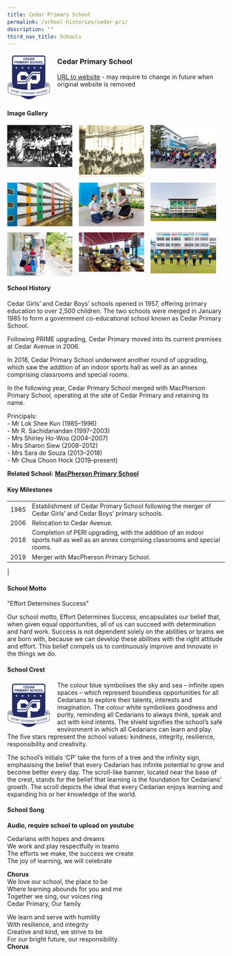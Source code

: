 ```yaml
---
title: Cedar Primary School
permalink: /school-histories/cedar-pri/
description: ""
third_nav_title: Schools
---
```

<img src="/images/cedarpri1.png" style="width:20%;margin-right:15px;" align = "left">

### **Cedar Primary School**
[URL to website](http://www.cedarpri.moe.edu.sg/) - may require to change in future when original website is removed

<br clear="left">

#### **Image Gallery**

<p><a href="https://staging.d1yxymztqoj7qn.amplifyapp.com/images/cedarpri2.jpg">  
<img src="/images/cedarpri2.jpg" style="width:30%;margin-right:15px;" align = "left">
</a></p>

<p><a href="https://staging.d1yxymztqoj7qn.amplifyapp.com/images/cedarpri3.jpg">  
<img src="/images/cedarpri3.jpg" style="width:30%;margin-right:15px;" align = "left">
</a></p>

<p><a href="https://staging.d1yxymztqoj7qn.amplifyapp.com/images/cedarpri4.jpg">  
<img src="/images/cedarpri4.jpg" style="width:30%;margin-right:15px;" align = "left">
</a></p>

<br clear="left">

<p><a href="https://staging.d1yxymztqoj7qn.amplifyapp.com/images/cedarpri5.jpg">  
<img src="/images/cedarpri5.jpg" style="width:30%;margin-right:15px;" align = "left">
</a></p>

<p><a href="https://staging.d1yxymztqoj7qn.amplifyapp.com/images/cedarpri6.jpg">  
<img src="/images/cedarpri6.jpg" style="width:30%;margin-right:15px;" align = "left">
</a></p>

<p><a href="https://staging.d1yxymztqoj7qn.amplifyapp.com/images/cedarpri7.jpg">  
<img src="/images/cedarpri7.jpg" style="width:30%;margin-right:15px;" align = "left">
</a></p>

<br clear="left">

<p><a href="https://staging.d1yxymztqoj7qn.amplifyapp.com/images/cedarpri8.jpg">  
<img src="/images/cedarpri8.jpg" style="width:30%;margin-right:15px;" align = "left">
</a></p>

<p><a href="https://staging.d1yxymztqoj7qn.amplifyapp.com/images/cedarpri9.jpg">  
<img src="/images/cedarpri9.jpg" style="width:30%;margin-right:15px;" align = "left">
</a></p>

<p><a href="https://staging.d1yxymztqoj7qn.amplifyapp.com/images/cedarpri10.jpg">  
<img src="/images/cedarpri10.jpg" style="width:30%;margin-right:15px;" align = "left">
</a></p>

<br clear="left">

#### **School History**
Cedar Girls’ and Cedar Boys’ schools opened in 1957, offering primary education to over 2,500 children. The two schools were merged in January 1985 to form a government co-educational school known as Cedar Primary School. 

Following PRIME upgrading, Cedar Primary moved into its current premises at Cedar Avenue in 2006.

In 2018, Cedar Primary School underwent another round of upgrading, which saw the addition of an indoor sports hall as well as an annex comprising classrooms and special rooms.

In the following year, Cedar Primary School merged with MacPherson Primary School, operating at the site of Cedar Primary and retaining its name.

Principals:<br>
\- Mr Lok Shee Kun (1985–1996)<br>
\- Mr R. Sachidanandan (1997–2003)<br>
\- Mrs Shirley Ho-Woo (2004–2007)<br>
\- Mrs Sharon Siew (2008–2012)<br>
\- Mrs Sara de Souza (2013–2018)<br>
\- Mr Chua Choon Hock (2019–present)

**Related School:** **[MacPherson Primary School](https://staging.d1yxymztqoj7qn.amplifyapp.com/school-histories/macpherson-pri/)**

#### **Key Milestones**

|  |  |
|:---:|---|
| 1985 | Establishment of Cedar Primary School following the merger of Cedar Girls’ and Cedar Boys’ primary schools. |
| 2006 | Relocation to Cedar Avenue. |
| 2018 | Completion of PERI upgrading, with the addition of an indoor sports hall as well as an annex comprising classrooms and special rooms. |
| 2019 | Merger with MacPherson Primary School. |
|

#### **School Motto**
"Effort Determines Success"  
  
Our school motto, Effort Determines Success, encapsulates our belief that, when given equal opportunities, all of us can succeed with determination and hard work. Success is not dependent solely on the abilities or brains we are born with, because we can develop these abilities with the right attitude and effort. This belief compels us to continuously improve and innovate in the things we do.

#### **School Crest**
<img src="/images/cedarpri1.png" style="width:20%;margin-right:15px;" align = "left">

The colour blue symbolises the sky and sea – infinite open spaces – which represent boundless opportunities for all Cedarians to explore their talents, interests and imagination. The colour white symbolises goodness and purity, reminding all Cedarians to always think, speak and act with kind intents. The shield signifies the school’s safe environment in which all Cedarians can learn and play. The five stars represent the school values: kindness, integrity, resilience, responsibility and creativity.

The school’s initials ‘CP’ take the form of a tree and the infinity sign, emphasising the belief that every Cedarian has infinite potential to grow and become better every day. The scroll-like banner, located near the base of the crest, stands for the belief that learning is the foundation for Cedarians’ growth. The scroll depicts the ideal that every Cedarian enjoys learning and expanding his or her knowledge of the world.

#### **School Song**
**Audio, require school to upload on youtube**

Cedarians with hopes and dreams<br>
We work and play respectfully in teams<br>
The efforts we make, the success we create<br>
The joy of learning, we will celebrate

**Chorus**<br>
We love our school, the place to be<br>
Where learning abounds for you and me<br>
Together we sing, our voices ring<br>
Cedar Primary, Our family

We learn and serve with humility<br>
With resilience, and integrity<br>
Creative and kind, we strive to be<br>
For our bright future, our responsibility.<br>
**Chorus**